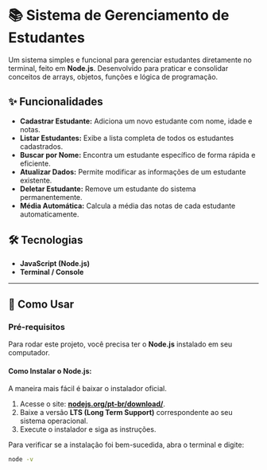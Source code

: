 # 📚 Sistema de Gerenciamento de Estudantes

Um sistema simples e funcional para gerenciar estudantes diretamente no terminal, feito em **Node.js**. Desenvolvido para praticar e consolidar conceitos de arrays, objetos, funções e lógica de programação.

## ✨ Funcionalidades

- **Cadastrar Estudante:** Adiciona um novo estudante com nome, idade e notas.
- **Listar Estudantes:** Exibe a lista completa de todos os estudantes cadastrados.
- **Buscar por Nome:** Encontra um estudante específico de forma rápida e eficiente.
- **Atualizar Dados:** Permite modificar as informações de um estudante existente.
- **Deletar Estudante:** Remove um estudante do sistema permanentemente.
- **Média Automática:** Calcula a média das notas de cada estudante automaticamente.

## 🛠️ Tecnologias

- **JavaScript (Node.js)**
- **Terminal / Console**

---

## 🚀 Como Usar

### Pré-requisitos
Para rodar este projeto, você precisa ter o **Node.js** instalado em seu computador.

#### **Como Instalar o Node.js:**

A maneira mais fácil é baixar o instalador oficial.

1.  Acesse o site: [**nodejs.org/pt-br/download/**](https://nodejs.org/pt-br/download/).
2.  Baixe a versão **LTS (Long Term Support)** correspondente ao seu sistema operacional.
3.  Execute o instalador e siga as instruções.

Para verificar se a instalação foi bem-sucedida, abra o terminal e digite:
```bash
node -v
